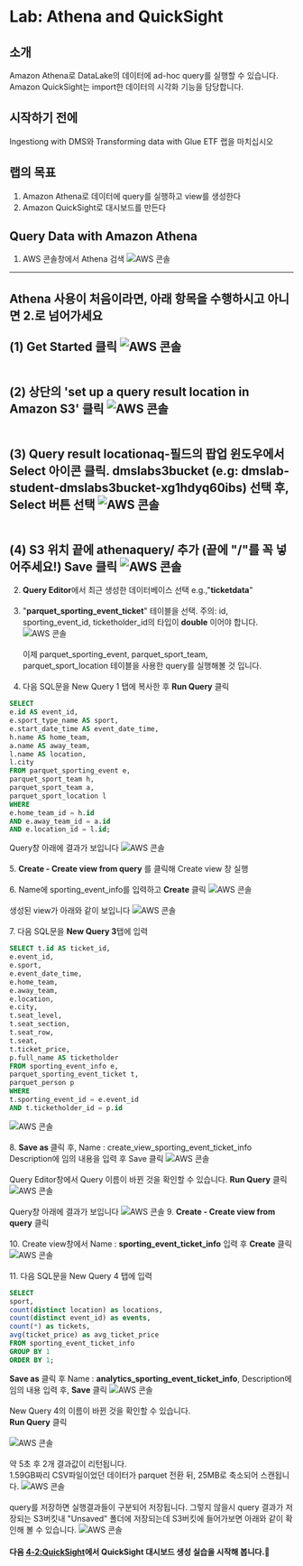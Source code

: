# Lab: Athena and QuickSight

## 소개<br>
Amazon Athena로 DataLake의 데이터에 ad-hoc query를 실행할 수 있습니다.<br>
Amazon QuickSight는 import한 데이터의 시각화 기능을 담당합니다.

## 시작하기 전에
Ingestiong with DMS와 Transforming data with Glue ETF 랩을 마치십시오

## 랩의 목표
1. Amazon Athena로 데이터에 query를 실행하고 view를 생성한다
2. Amazon QuickSight로 대시보드를 만든다

## Query Data with Amazon Athena
1. AWS 콘솔창에서 Athena 검색
![AWS 콘솔](../images/aq/aq-1.png)

---
Athena 사용이 처음이라면, 아래 항목을 수행하시고 아니면 2.로 넘어가세요<br></br>
(1) Get Started 클릭
![AWS 콘솔](../images/aq/aq-athena-start.png)<br></br>  
(2) 상단의 'set up a query result location in Amazon S3' 클릭
![AWS 콘솔](../images/aq/aq-setups3.png)<br></br>  
(3) <b>Query result location</b>aq-필드의 팝업 윈도우에서 Select 아이콘 클릭.<b> dmslabs3bucket</b> (e.g: dmslab-student-dmslabs3bucket-xg1hdyq60ibs) 선택 후, <b>Select</b> 버튼 선택
![AWS 콘솔](../images/aq/aq-selects3.png)<br></br>  
(4) S3 위치 끝에 <b>athenaquery/</b> 추가 (끝에 "/"를 꼭 넣어주세요!) Save 클릭
![AWS 콘솔](../images/aq/aq-setting.png)
---

2. <b>Query Editor</b>에서 최근 생성한 데이터베이스 선택 e.g.,"<b>ticketdata</b>"<br></br>
3. "<b>parquet_sporting_event_ticket</b>" 테이블을 선택. 주의: id, sporting_event_id, ticketholder_id의 타입이 <b>double</b> 이어야 합니다.<br>
![AWS 콘솔](../images/aq/aq-queryeditor.png)<br></br>
이제 parquet_sporting_event, parquet_sport_team, parquet_sport_location 테이블을 사용한 query를 실행해볼 것 입니다.<br></br>
4. 다음 SQL문을 New Query 1 탭에 복사한 후 <b>Run Query</b> 클릭
``` SQL
SELECT
e.id AS event_id,
e.sport_type_name AS sport,
e.start_date_time AS event_date_time,
h.name AS home_team,
a.name AS away_team,
l.name AS location,
l.city
FROM parquet_sporting_event e,
parquet_sport_team h,
parquet_sport_team a,
parquet_sport_location l
WHERE
e.home_team_id = h.id
AND e.away_team_id = a.id
AND e.location_id = l.id;
```
Query창 아래에 결과가 보입니다
![AWS 콘솔](../images/aq/aq-sql1.png)
<br></br>
5. <b>Create - Create view from query</b> 를 클릭해 Create view 창 실행<br></br>
6. Name에 sporting_event_info를 입력하고 <b>Create</b> 클릭
![AWS 콘솔](../images/aq/aq-view1.png)<br></br>
생성된 view가 아래와 같이 보입니다
![AWS 콘솔](../images/aq/aq-view1result.png)<br></br>
7. 다음 SQL문을 <b>New Query 3</b>탭에 입력
``` sql
SELECT t.id AS ticket_id,
e.event_id,
e.sport,
e.event_date_time,
e.home_team,
e.away_team,
e.location,
e.city,
t.seat_level,
t.seat_section,
t.seat_row,
t.seat,
t.ticket_price,
p.full_name AS ticketholder
FROM sporting_event_info e,
parquet_sporting_event_ticket t,
parquet_person p
WHERE
t.sporting_event_id = e.event_id
AND t.ticketholder_id = p.id
```
![AWS 콘솔](../images/aq/aq-sql2.png)<br></br>
8. <b> Save as </b> 클릭 후, Name : create_view_sporting_event_ticket_info Description에 임의 내용을 입력 후 Save 클릭
![AWS 콘솔](../images/aq/aq-view2.png)<br></br>
Query Editor창에서 Query 이름이 바뀐 것을 확인할 수 있습니다.
<b>Run Query</b> 클릭
![AWS 콘솔](../images/aq/aq-runquery.png)<br></br>
Query창 아래에 결과가 보입니다
![AWS 콘솔](../images/aq/aq-runqueryresult.png)
9. <b>Create - Create view from query</b> 클릭<br></br>
10. Create view창에서 Name : <b>sporting_event_ticket_info</b> 입력 후 <b>Create</b> 클릭
![AWS 콘솔](../images/aq/aq-createview-seti.png)<br></br>
11. 다음 SQL문을 New Query 4 탭에 입력
``` sql
SELECT
sport,
count(distinct location) as locations,
count(distinct event_id) as events,
count(*) as tickets,
avg(ticket_price) as avg_ticket_price
FROM sporting_event_ticket_info
GROUP BY 1
ORDER BY 1;
```
<b>Save as</b> 클릭 후 Name : <b>analytics_sporting_event_ticket_info</b>, Description에 임의 내용 입력 후, <b>Save</b> 클릭
![AWS 콘솔](../images/aq/aq-save-aseti.png)
<br></br>
New Query 4의 이름이 바뀐 것을 확인할 수 있습니다.<br>
<b>Run Query</b> 클릭
<br></br>
![AWS 콘솔](../images/aq/aq-aseti-runquery.png)
<br></br>약 5초 후 2개 결과값이 리턴됩니다.<br> 1.59GB짜리 CSV파일이었던 데이터가 parquet 전환 뒤, 25MB로 축소되어 스캔됩니다.
![AWS 콘솔](../images/aq/aq-result-aseti.png)
<br></br>
query를 저장하면 실행결과들이 구분되어 저장됩니다. 그렇지 않을시 query 결과가 저장되는 S3버킷내 "Unsaved" 폴더에 저장되는데 S3버킷에 들어가보면 아래와 같이 확인해 볼 수 있습니다.
![AWS 콘솔](../images/aq/aq-s3.png)

#### 다음 [4-2:QuickSight](../detail/4-2:CreateQuickSightDashboard.md)에서 QuickSight 대시보드 생성 실습을 시작해 봅니다.🤗
